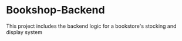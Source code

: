 # Bookshop-Backend
This project includes the backend logic for a bookstore's stocking and display system
